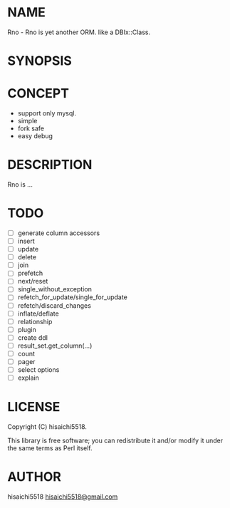 # NAME

Rno - Rno is yet another ORM. like a DBIx::Class.

# SYNOPSIS

# CONCEPT

- support only mysql.
- simple
- fork safe
- easy debug

# DESCRIPTION

Rno is ...

# TODO

- [ ] generate column accessors
- [ ] insert
- [ ] update
- [ ] delete
- [ ] join
- [ ] prefetch
- [ ] next/reset
- [ ] single_without_exception
- [ ] refetch_for_update/single_for_update
- [ ] refetch/discard_changes
- [ ] inflate/deflate
- [ ] relationship
- [ ] plugin
- [ ] create ddl
- [ ] result_set.get_column(...)
- [ ] count
- [ ] pager
- [ ] select options
- [ ] explain

# LICENSE

Copyright (C) hisaichi5518.

This library is free software; you can redistribute it and/or modify
it under the same terms as Perl itself.

# AUTHOR

hisaichi5518 <hisaichi5518@gmail.com>
